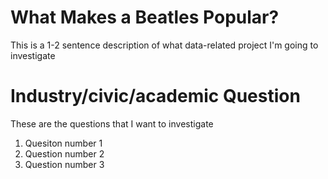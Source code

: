 # What Makes a Beatles Popular?
This is a 1-2 sentence description of what data-related project I'm going to investigate

# Industry/civic/academic Question
These are the questions that I want to investigate
1. Quesiton number 1
2. Question number 2
3. Question number 3
